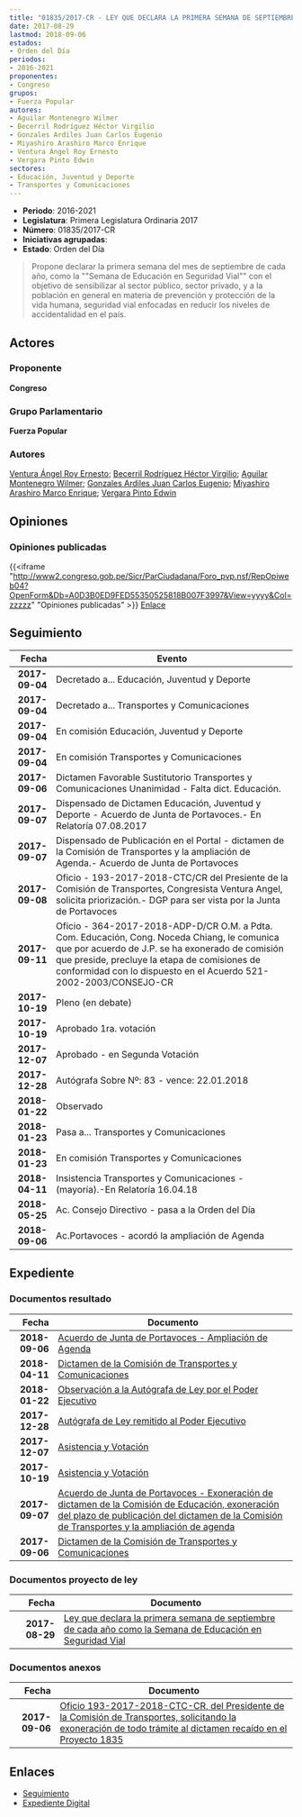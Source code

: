 ```yaml
---
title: "01835/2017-CR - LEY QUE DECLARA LA PRIMERA SEMANA DE SEPTIEMBRE DE CADA AÑO COMO LA SEMANA DE EDUCACIÓN EN SEGURIDAD VIAL"
date: 2017-08-29
lastmod: 2018-09-06
estados:
- Orden del Día
periodos:
- 2016-2021
proponentes:
- Congreso
grupos:
- Fuerza Popular
autores:
- Aguilar Montenegro Wilmer
- Becerril Rodríguez Héctor Virgilio
- Gonzales Ardiles Juan Carlos Eugenio
- Miyashiro Arashiro Marco Enrique
- Ventura Ángel Roy Ernesto
- Vergara Pinto Edwin
sectores:
- Educación, Juventud y Deporte
- Transportes y Comunicaciones
---
```

- **Periodo**: 2016-2021
- **Legislatura**: Primera Legislatura Ordinaria 2017
- **Número**: 01835/2017-CR
- **Iniciativas agrupadas**: 
- **Estado**: Orden del Día

> Propone declarar la primera semana del mes de septiembre de cada año, como la ""Semana de Educación en Seguridad Vial"" con el objetivo de sensibilizar al sector público, sector privado, y a la población en general en materia de prevención y protección de la vida humana, seguridad vial enfocadas en reducir los niveles de accidentalidad en el país.


## Actores

### Proponente

**Congreso**

### Grupo Parlamentario

**Fuerza Popular**

### Autores

[Ventura Ángel Roy Ernesto](mailto:mailto:rventura@congreso.gob.pe); [Becerril Rodríguez Héctor Virgilio](mailto:mailto:hbecerril@congreso.gob.pe); [Aguilar Montenegro Wilmer](mailto:mailto:waguilar@congreso.gob.pe); [Gonzales Ardiles Juan Carlos Eugenio](mailto:mailto:jgonzalesa@congreso.gob.pe); [Miyashiro Arashiro Marco Enrique](mailto:mailto:mmiyashiro@congreso.gob.pe); [Vergara Pinto Edwin](mailto:mailto:evergara@congreso.gob.pe)

## Opiniones

### Opiniones publicadas

{{<iframe "http://www2.congreso.gob.pe/Sicr/ParCiudadana/Foro_pvp.nsf/RepOpiweb04?OpenForm&Db=A0D3B0ED9FED55350525818B007F3997&View=yyyy&Col=zzzzz" "Opiniones publicadas" >}}
[Enlace](http://www2.congreso.gob.pe/Sicr/ParCiudadana/Foro_pvp.nsf/RepOpiweb04?OpenForm&Db=A0D3B0ED9FED55350525818B007F3997&View=yyyy&Col=zzzzz)


## Seguimiento

| Fecha | Evento |
|------:|--------|
| **2017-09-04** | Decretado a... Educación, Juventud y Deporte |
| **2017-09-04** | Decretado a... Transportes y Comunicaciones |
| **2017-09-04** | En comisión Educación, Juventud y Deporte |
| **2017-09-04** | En comisión Transportes y Comunicaciones |
| **2017-09-06** | Dictamen Favorable Sustitutorio Transportes y Comunicaciones Unanimidad - Falta dict. Educación. |
| **2017-09-07** | Dispensado de Dictamen Educación, Juventud y Deporte - Acuerdo de Junta de Portavoces.- En Relatoría 07.08.2017 |
| **2017-09-07** | Dispensado de Publicación en el Portal - dictamen de la Comisión de Transportes y la ampliación de Agenda.- Acuerdo de Junta de Portavoces |
| **2017-09-08** | Oficio - 193-2017-2018-CTC/CR del Presiente de la Comisión de Transportes, Congresista Ventura Angel, solicita priorización.- DGP para ser vista por la Junta de Portavoces |
| **2017-09-11** | Oficio - 364-2017-2018-ADP-D/CR O.M. a Pdta. Com. Educación, Cong. Noceda Chiang, le comunica que por acuerdo de J.P. se ha exonerado de comisión que preside, precluye la etapa de comisiones de conformidad con lo dispuesto en el Acuerdo 521-2002-2003/CONSEJO-CR |
| **2017-10-19** | Pleno (en debate) |
| **2017-10-19** | Aprobado 1ra. votación |
| **2017-12-07** | Aprobado - en Segunda Votación |
| **2017-12-28** | Autógrafa Sobre Nº: 83 - vence: 22.01.2018 |
| **2018-01-22** | Observado |
| **2018-01-23** | Pasa a... Transportes y Comunicaciones |
| **2018-01-23** | En comisión Transportes y Comunicaciones |
| **2018-04-11** | Insistencia Transportes y Comunicaciones - (mayoría).-En Relatoría 16.04.18 |
| **2018-05-25** | Ac. Consejo Directivo - pasa a la Orden del Día |
| **2018-09-06** | Ac.Portavoces - acordó la ampliación de Agenda |

## Expediente

### Documentos resultado

| Fecha | Documento |
|------:|-----------|
| **2018-09-06** | [Acuerdo de Junta de Portavoces - Ampliación de Agenda](http://www.leyes.congreso.gob.pe/Documentos/2016_2021/Acuerdos/Junta_Portavoces/AJP0183520180906.pdf) |
| **2018-04-11** | [Dictamen de la Comisión de Transportes y Comunicaciones](http://www.leyes.congreso.gob.pe/Documentos/2016_2021/Dictamenes/Proyectos_de_Ley/01835DC23MAY20180411.pdf) |
| **2018-01-22** | [Observación a la Autógrafa de Ley por el Poder Ejecutivo](http://www.leyes.congreso.gob.pe/Documentos/2016_2021/Observacion_a_la_Autografa/OBAU0183520180122.pdf) |
| **2017-12-28** | [Autógrafa de Ley remitido al Poder Ejecutivo](http://www.leyes.congreso.gob.pe/Documentos/2016_2021/Autografas/Ley_y_de_Resolucion_Legislativa/AU0183520171228.pdf) |
| **2017-12-07** | [Asistencia y Votación](http://www.leyes.congreso.gob.pe/Documentos/2016_2021/Asistencia_y_Votacion/Proyectos_de_Ley/AVS0183520171207.pdf) |
| **2017-10-19** | [Asistencia y Votación](http://www.leyes.congreso.gob.pe/Documentos/2016_2021/Asistencia_y_Votacion/Proyectos_de_Ley/AV0183520171019.pdf) |
| **2017-09-07** | [Acuerdo de Junta de Portavoces - Exoneración de dictamen de la Comisión de Educación, exoneración del plazo de publicación del dictamen de la Comisión de Transportes y la ampliación de agenda](http://www.leyes.congreso.gob.pe/Documentos/2016_2021/Acuerdos/Junta_Portavoces/AJP0183520170907.pdf) |
| **2017-09-06** | [Dictamen de la Comisión de Transportes y Comunicaciones](http://www.leyes.congreso.gob.pe/Documentos/2016_2021/Dictamenes/Proyectos_de_Ley/01835DC23MAY20170906..pdf) |

### Documentos proyecto de ley

| Fecha | Documento |
|------:|-----------|
| **2017-08-29** | [Ley que declara la primera semana de septiembre de cada año como la Semana de Educación en Seguridad Vial](http://www.leyes.congreso.gob.pe/Documentos/2016_2021/Proyectos_de_Ley_y_de_Resoluciones_Legislativas/PL0183520170829..pdf) |

### Documentos anexos

| Fecha | Documento |
|------:|-----------|
| **2017-09-06** | [Oficio 193-2017-2018-CTC-CR, del Presidente de la Comisión de Transportes, solicitando la exoneración de todo trámite al dictamen recaído en el Proyecto 1835](http://www.leyes.congreso.gob.pe/Documentos/2016_2021/Oficios/Comisiones_Ordinarias/OFICIO-193-2017-2018-CTC-CR.pdf) |

## Enlaces

- [Seguimiento](http://www2.congreso.gob.pe/Sicr/TraDocEstProc/CLProLey2016.nsf/f7fff46988ca05b1052578e100829cc7/b036a976cca4f6790525818b007c386b?OpenDocument)
- [Expediente Digital](http://www2.congreso.gob.pe/Sicr/TraDocEstProc/Expvirt_2011.nsf/visbusqptramdoc1621/01835?opendocument)

